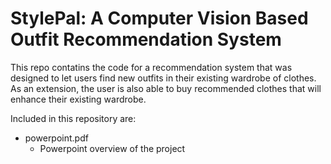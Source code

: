 # StylePal: A Computer Vision Based Outfit Recommendation System

This repo contatins the code for a recommendation system that was designed to let users find new outfits in their existing wardrobe of clothes. As an extension, the user is also able to buy recommended clothes that will enhance their existing wardrobe.

Included in this repository are:
* powerpoint.pdf
  * Powerpoint overview of the project
